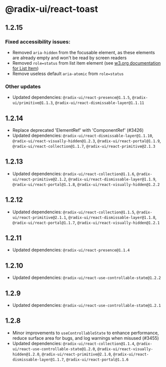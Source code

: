 # @radix-ui/react-toast

## 1.2.15

### Fixed accessibility issues:

- Removed `aria-hidden` from the focusable element, as these elements are already empty and won't be read by screen readers
- Removed `role=status` from list item element (see [w3.org documentation for List Item](https://www.w3.org/TR/html-aria/#docconformance))
- Remove useless default `aria-atomic` from `role=status`

### Other updates

- Updated dependencies: `@radix-ui/react-presence@1.1.5`, `@radix-ui/primitive@1.1.3`, `@radix-ui/react-dismissable-layer@1.1.11`

## 1.2.14

- Replace deprecated 'ElementRef' with 'ComponentRef' (#3426)
- Updated dependencies: `@radix-ui/react-dismissable-layer@1.1.10`, `@radix-ui/react-visually-hidden@1.2.3`, `@radix-ui/react-portal@1.1.9`, `@radix-ui/react-collection@1.1.7`, `@radix-ui/react-primitive@2.1.3`

## 1.2.13

- Updated dependencies: `@radix-ui/react-collection@1.1.6`, `@radix-ui/react-primitive@2.1.2`, `@radix-ui/react-dismissable-layer@1.1.9`, `@radix-ui/react-portal@1.1.8`, `@radix-ui/react-visually-hidden@1.2.2`

## 1.2.12

- Updated dependencies: `@radix-ui/react-collection@1.1.5`, `@radix-ui/react-primitive@2.1.1`, `@radix-ui/react-dismissable-layer@1.1.8`, `@radix-ui/react-portal@1.1.7`, `@radix-ui/react-visually-hidden@1.2.1`

## 1.2.11

- Updated dependencies: `@radix-ui/react-presence@1.1.4`

## 1.2.10

- Updated dependencies: `@radix-ui/react-use-controllable-state@1.2.2`

## 1.2.9

- Updated dependencies: `@radix-ui/react-use-controllable-state@1.2.1`

## 1.2.8

- Minor improvements to `useControllableState` to enhance performance, reduce surface area for bugs, and log warnings when misused (#3455)
- Updated dependencies: `@radix-ui/react-collection@1.1.4`, `@radix-ui/react-use-controllable-state@1.2.0`, `@radix-ui/react-visually-hidden@1.2.0`, `@radix-ui/react-primitive@2.1.0`, `@radix-ui/react-dismissable-layer@1.1.7`, `@radix-ui/react-portal@1.1.6`
